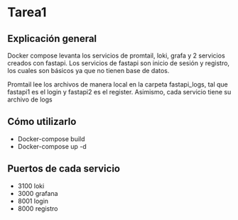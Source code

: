 # Tarea1

## Explicación general

Docker compose levanta los servicios de promtail, loki, grafa y 2 servicios creados con fastapi. Los servicios de fastapi son inicio de sesión y registro, los cuales son básicos ya que no tienen base de datos. 

Promtail lee los archivos de manera local en la carpeta fastapi_logs, tal que fastapi1 es el login y fastapi2 es el register. Asimismo, cada servicio tiene su archivo de logs

## Cómo utilizarlo
- Docker-compose build
- Docker-compose up -d 

## Puertos de cada servicio
- 3100 loki
- 3000 grafana
- 8001 login
- 8000 registro